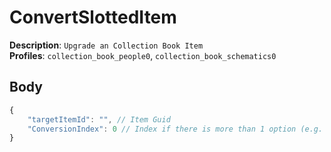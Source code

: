 # ConvertSlottedItem

**Description**: `Upgrade an Collection Book Item` \
**Profiles**: `collection_book_people0`, `collection_book_schematics0`

## Body

```js
{
    "targetItemId": "", // Item Guid
    "ConversionIndex": 0 // Index if there is more than 1 option (e.g. Obsidian vs Shadow Stone)
}
```
